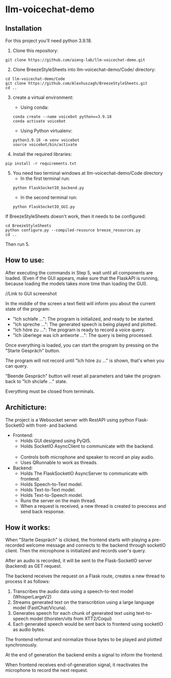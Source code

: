 # llm-voicechat-demo

## Installation

For this project you'll need python 3.9.18.

1. Clone this repository:
```
git clone https://github.com/aieng-lab/llm-voicechat-demo.git
```

2. Clone BreezeStyleSheets into llm-voicechat-demo/Code/ directory:
```
cd llm-voicechat-demo/Code
git clone https://github.com/Alexhuszagh/BreezeStyleSheets.git
cd ..
```

3. create a virtual environment:
   - Using conda:
   ```
   conda create --name voicebot python==3.9.18
   conda activate voicebot
   ```
   
   - Using Python virtualenv:
   ```
   python3.9.18 -m venv voicebot
   source voicebot/bin/activate
   ```
   
4. Install the required libraries:
```
pip install -r requirements.txt
```

5. You need two terminal windows at llm-voicechat-demo/Code directory
    - In the first terminal run:
    ```
    python FlaskSocketIO_backend.py
    ```
    - In the second terminal run:
    ```
    python FlaskSocketIO_GUI.py
    ```

If BreezeStyleSheets doesn't work, then it needs to be configured:
   ```
   cd BreezeStyleSheets
   python configure.py --compiled-resource breeze_resources.py
   cd ..
   ```
Then run 5.


## How to use:

After executing the commands in Step 5, wait until all components are loaded.
(Even if the GUI appears, make sure that the FlaskAPI is running, because loading the models takes more time than loading the GUI).

//Link to GUI screenshot

In the middle of the screen a text field will inform you about the current state of the program:

   - "Ich schlafe ...": The program is initialized, and ready to be started.
   - "Ich spreche ...": The generated speech is being played and plotted.
   - "Ich höre zu ...": The program is ready to record a voice query.
   - "Ich überlege was ich antworte ...": The query is being processed.

Once everything is loaded, you can start the program by pressing on the "Starte Gespräch" button.

The program will not record until "Ich höre zu ..." is shown, that's when you can query.

"Beende Gespräch" button will reset all parameters and take the program back to "Ich shclafe ..." state.

Everything must be closed from terminals.



## Architicture:
The project is a Websocket server with RestAPI using python Flask-SocketIO with front- and backend.

- Frontend:
   - Holds GUI designed using PyQt5.
   - Holds SocketIO AsyncClient to communicate with the backend. <br /><br />
   - Controls both microphone and speaker to record an play audio.
   - Uses QRunnable to work as threads.
- Backend:
   - Holds The FlaskSocketIO AsyncServer to communicate with frontend.
   - Holds Speech-to-Text model.
   - Holds Text-to-Text model.
   - Holds Text-to-Speech model.
   - Runs the server on the main thread.
   - When a request is received, a new thread is created to preocess and send back response.

## How it works:

When "Starte Gespräch" is clicked, the frontend starts with playing a pre-recorded welcome message and connects to the backend through socketIO client.
Then the microphone is initialized and records user's query.

After an audio is recorded, it will be sent to the Flask-SocketIO server (backend) as GET request.

The backend receives the request on a Flask route, creates a new thread to process it as follows:

1. Transcribes the audio data using a speech-to-text model (WhisperLargeV2)
2. Streams generated text on the transcribtion using a large language model (FastChat/Vicuna).
3. Generates speech for each chunk of generated text using text-to-speech model (thorsten/vits from XTT2/Coqui)
4. Each generated speech would be sent back to frontend using socketIO as audio bytes.

The frontend reformat and normalize those bytes to be played and plotted synchronously.

At the end of generation the backend emits a signal to inform the frontend.

When frontend receives end-of-generation signal, it reactivates the microphone to record the next request.



